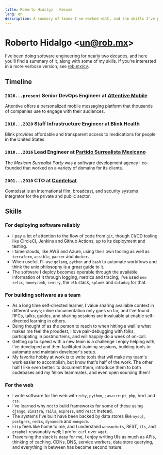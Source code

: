 ```yaml
---
title: Roberto Hidalgo - Résumé
lang: en
description: A summary of teams I've worked with, and the skills I've picked up along the way.
---
```


# Roberto Hidalgo <[un@rob.mx](mailto:un@rob.mx)>

I've been doing software engineering for nearly two decades, and here you'll find a summary of it, along with some of my skills. If you're interested in a more verbose version, see [rob.mx/cv](/cv).

## Timeline

### `2020...present` Senior DevOps Engineer at [Attentive Mobile](https://www.attentivemobile.com)

Attentive offers a personalized mobile messaging platform that thousands of companies use to engage with their audiences.

### `2016...2020` Staff Infrastructure Engineer at [Blink Health](https://www.blinkhealth.com)

Blink provides affordable and transparent access to medications for people in the United States.

### `2010...2016` Lead Engineer at [Partido Surrealista Mexicano](http://surrealista.mx)

The _Mexican Surrealist Party_ was a software development agency I co-founded that worked on a variety of domains for its clients.

### `2001...2010` CTO at [Comtelsat](http://www.comtelsat.com.mx/?lang=en)

Comtelsat is an international film, broadcast, and security systems integrator for the private and public sector.

## Skills

### For deploying software reliably

- I pay a lot of attention to the flow of code from `git`, though CI/CD tooling like CircleCI, Jenkins and Github Actions, up to its deployment and testing.
- I tame clouds, like AWS and Azure, using their own tooling as well as `terraform`, `ansible`, `packer` and `docker`.
- When useful, I'll use `golang`, `python` and `bash` to automate workflows and think the unix philosophy is a great guide to it.
- The software I deploy becomes operable through the available information of it through logging, metrics and tracing; I've used `new relic`, `honeycomb`, `sentry`, the `elk` stack, `splunk` and `datadog` for that.

### For building software as a team

- As a long time self-directed learner, I value sharing available context in different ways; inline documentation only goes so far, and I've found RFCs, talks, guides, and sharing sessions are invaluable at enable self-directed learning in others.
- Being thought of as the person to reach to when hitting a wall is what makes me feel the proudest, I love pair-debugging with folks, participating in postmortems, and will happily do a week of on-call.
- Getting up to speed with a new team is a challenge I enjoy helping with; I've developed and then facilitated training sessions, building tools to automate and maintain developer's setup.
- My favorite hobby at work is to write tools that will make my team's work easier to accomplish, but know that's half of the work. The other half I like even better: to document them, introduce them to both codebases and my fellow teammates, and even open sourcing them!

### For the web

- I write software for the web with `ruby`, `python`, `javascript`, `php`, `html` and `css`.
- I've learned why not to build frameworks for some of these using `django`, `sinatra`, `rails`, `express`, and `react` instead.
- The systems I've built have been backed by data stores like `mysql`, `postgres`, `redis`, `dynamodb` and `mongodb`.
- `http` feels like home to me, and I understand `websockets`, REST, `tls`, and `graphql` reasonably well; I prefer `curl` over `wget`.
- Traversing the stack is easy for me, I enjoy writing UIs as much as APIs, thinking of caching, CDNs, DNS, service workers, data store querying, and everything in between has become second nature.